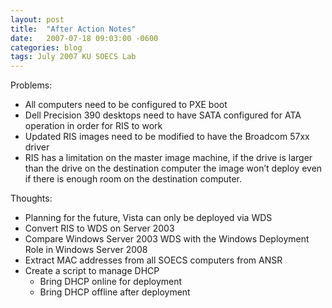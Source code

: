 ```yaml
---
layout: post
title:  "After Action Notes"
date:   2007-07-18 09:03:00 -0600
categories: blog
tags: July 2007 KU SOECS Lab
---
```

Problems:

* All computers need to be configured to PXE boot
* Dell Precision 390 desktops need to have SATA configured for ATA operation in order for RIS to work
* Updated RIS images need to be modified to have the Broadcom 57xx driver
* RIS has a limitation on the master image machine, if the drive is larger than the drive on the destination computer the image won’t deploy even if there is enough room on the destination computer.

Thoughts:

* Planning for the future, Vista can only be deployed via WDS
* Convert RIS to WDS on Server 2003
* Compare Windows Server 2003 WDS with the Windows Deployment Role in Windows Server 2008
* Extract MAC addresses from all SOECS computers from ANSR
* Create a script to manage DHCP
  * Bring DHCP online for deployment
  * Bring DHCP offline after deployment
